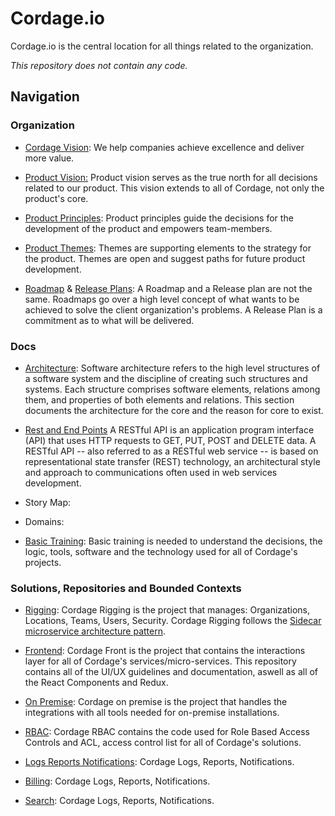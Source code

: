 # Cordage.io
Cordage.io is the central location for all things related to the organization.

*This repository does not contain any code.*

## Navigation
### Organization
- [Cordage Vision](https://github.com/cordageio/cordageio/blob/master/1-Vision.md):
We help companies achieve excellence and deliver more value.

- [Product Vision:](https://github.com/cordageio/cordageio/blob/master/2-Product-Vision.md)
Product vision serves as the true north for all decisions related to our product. This vision extends to all of Cordage, not only the product's core.

- [Product Principles](https://github.com/cordageio/cordageio/blob/master/3-Product-Principles.md): 
Product principles guide the decisions for the development of the product and empowers team-members.

- [Product Themes](https://github.com/cordageio/cordageio/blob/master/4-Product-Themes.md): 
Themes are supporting elements to the strategy for the product. Themes are open and suggest paths for future product development.

- [Roadmap](https://github.com/cordageio/rigging/tree/master/roadmap) & [Release Plans](https://github.com/cordageio/rigging/tree/master/release-plan/):
A Roadmap and a Release plan are not the same. Roadmaps go over a high level concept of what wants to be achieved to solve the client organization's problems. A Release Plan is a commitment as to what will be delivered.

### Docs

- [Architecture](https://www.github.com/):
Software architecture refers to the high level structures of a software system and the discipline of creating such structures and systems. Each structure comprises software elements, relations among them, and properties of both elements and relations. This section documents the architecture for the core and the reason for core to exist.

- [Rest and End Points](https://github.com/cordageio/core/tree/master/docs/ubiquitous/glossary)
A RESTful API is an application program interface (API) that uses HTTP requests to GET, PUT, POST and DELETE data. A RESTful API -- also referred to as a RESTful web service -- is based on representational state transfer (REST) technology, an architectural style and approach to communications often used in web services development. 

- Story Map:

- Domains:

- [Basic Training](https://github.com/cordageio/playbook):
Basic training is needed to understand the decisions, the logic, tools, software and the technology used for all of Cordage's projects.

### Solutions, Repositories and Bounded Contexts
- [Rigging](https://github.com/cordageio/rigging/):
Cordage Rigging is the project that manages: Organizations, Locations, Teams, Users, Security. Cordage Rigging follows the [Sidecar microservice architecture pattern](https://docs.microsoft.com/en-us/azure/architecture/patterns/sidecar). 

- [Frontend](https://github.com/cordageio/frontend):
Cordage Front is the project that contains the interactions layer for all of Cordage's services/micro-services. This repository contains all of the UI/UX guidelines and documentation, aswell as all of the React Components and Redux. 

- [On Premise](https://github.com/cordageio/on-premise):
Cordage on premise is the project that handles the integrations with all tools needed for on-premise installations.

- [RBAC](https://github.com/cordageio/rbac):
Cordage RBAC contains the code used for Role Based Access Controls and ACL, access control list for all of Cordage's solutions.

- [Logs Reports Notifications](https://github.com/cordageio/logs-reports-notifications):
Cordage Logs, Reports, Notifications.

- [Billing](https://github.com/cordageio/billing):
Cordage Logs, Reports, Notifications.

- [Search](https://github.com/cordageio/search):
Cordage Logs, Reports, Notifications.

